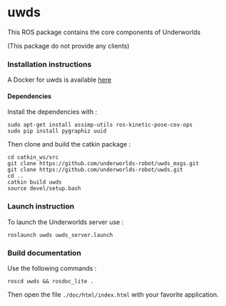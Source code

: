 # uwds
This ROS package contains the core components of Underworlds

(This package do not provide any clients)

### Installation instructions

A Docker for uwds is available [here](https://github.com/underworlds-robot/uwds_dockerfile)

#### Dependencies

Install the dependencies with :
```
sudo apt-get install assimp-utils ros-kinetic-pose-cov-ops
sudo pip install pygraphiz uuid
```
Then clone and build the catkin package :
```
cd catkin_ws/src
git clone https://github.com/underworlds-robot/uwds_msgs.git
git clone https://github.com/underworlds-robot/uwds.git
cd ..
catkin build uwds
source devel/setup.bash
```

### Launch instruction

To launch the Underworlds server use :
```
roslaunch uwds uwds_server.launch
```


### Build documentation
Use the following commands :

`roscd uwds && rosdoc_lite . `

Then open the file `./doc/html/index.html` with your favorite application.
